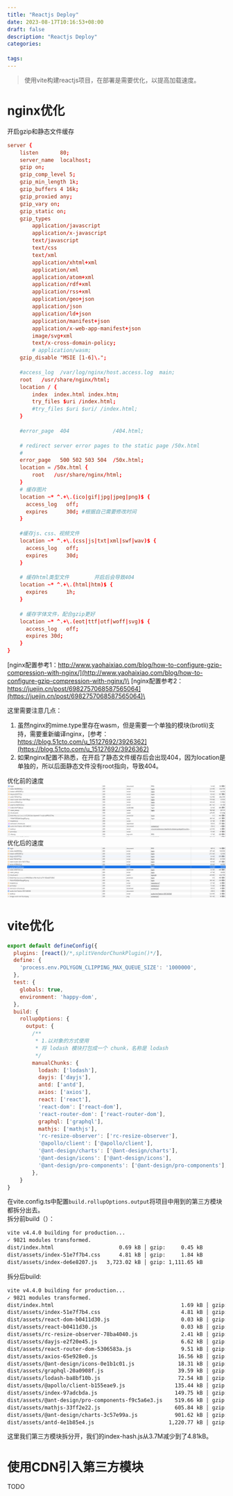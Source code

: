 ```yaml
---
title: "Reactjs Deploy"
date: 2023-08-17T10:16:53+08:00
draft: false
description: "Reactjs Deploy"
categories:

tags:
---
```


> 使用vite构建reactjs项目，在部署是需要优化，以提高加载速度。
# nginx优化
开启gzip和静态文件缓存
```nginx.conf
server {
    listen       80;
    server_name  localhost;
    gzip on;
    gzip_comp_level 5;
    gzip_min_length 1k;
    gzip_buffers 4 16k;
    gzip_proxied any;
    gzip_vary on;
    gzip_static on;
    gzip_types
        application/javascript
        application/x-javascript
        text/javascript
        text/css
        text/xml
        application/xhtml+xml
        application/xml
        application/atom+xml
        application/rdf+xml
        application/rss+xml
        application/geo+json
        application/json
        application/ld+json
        application/manifest+json
        application/x-web-app-manifest+json
        image/svg+xml
        text/x-cross-domain-policy;
        # application/wasm; 
    gzip_disable "MSIE [1-6]\.";

    #access_log  /var/log/nginx/host.access.log  main;
    root   /usr/share/nginx/html;
    location / {
        index  index.html index.htm;
        try_files $uri /index.html;
        #try_files $uri $uri/ /index.html;
    }

    #error_page  404              /404.html;

    # redirect server error pages to the static page /50x.html
    #
    error_page   500 502 503 504  /50x.html;
    location = /50x.html {
        root   /usr/share/nginx/html;
    }
    # 缓存图片
    location ~* ^.+\.(ico|gif|jpg|jpeg|png)$ {
      access_log   off;
      expires      30d; #根据自己需要修改时间
    }

    #缓存js、css、视频文件
    location ~* ^.+\.(css|js|txt|xml|swf|wav)$ {
      access_log   off;
      expires      30d;
    }

    # 缓存html类型文件        开启后会导致404
    location ~* ^.+\.(html|htm)$ {
      expires      1h;
    }

    # 缓存字体文件，配合gzip更好
    location ~* ^.+\.(eot|ttf|otf|woff|svg)$ {
      access_log   off;
      expires 30d;
    }
}

```
[nginx配置参考1：http://www.yaohaixiao.com/blog/how-to-configure-gzip-compression-with-nginx/](http://www.yaohaixiao.com/blog/how-to-configure-gzip-compression-with-nginx/)\
[nginx配置参考2：https://juejin.cn/post/6982757068587565064](https://juejin.cn/post/6982757068587565064)\

这里需要注意几点：
1. 虽然nginx的mime.type里存在wasm，但是需要一个单独的模块(brotli)支持，需要重新编译nginx，[参考：https://blog.51cto.com/u_15127692/3926362](https://blog.51cto.com/u_15127692/3926362)
2. 如果nginx配置不熟悉，在开启了静态文件缓存后会出现404，因为location是单独的，所以后面静态文件没有root指向，导致404。

优化前的速度
![](20230817102625.png)
优化后的速度
![](20230817102531.png)
# vite优化
```js
export default defineConfig({
  plugins: [react()/*,splitVendorChunkPlugin()*/],
  define: {
    'process.env.POLYGON_CLIPPING_MAX_QUEUE_SIZE': '1000000',
  },
  test: {
    globals: true,
    environment: 'happy-dom',
  },
  build: {
    rollupOptions: {
      output: {
        /**
         * 1.以对象的方式使用
         * 将 lodash 模块打包成一个 chunk，名称是 lodash
         */
        manualChunks: {
          lodash: ['lodash'],
          dayjs: ['dayjs'],
          antd: ['antd'],
          axios: ['axios'],
          react: ['react'],
          'react-dom': ['react-dom'],
          'react-router-dom': ['react-router-dom'],
          graphql: ['graphql'],
          mathjs: ['mathjs'],
          'rc-resize-observer': ['rc-resize-observer'],
          '@apollo/client': ['@apollo/client'],
          '@ant-design/charts': ['@ant-design/charts'],
          '@ant-design/icons': ['@ant-design/icons'],
          '@ant-design/pro-components': ['@ant-design/pro-components'],
        },
	}
}
```
在vite.config.ts中配置`build.rollupOptions.output`将项目中用到的第三方模块都拆分出去。\
拆分前build（）：
```bash
vite v4.4.0 building for production...
✓ 9821 modules transformed.
dist/index.html                     0.69 kB │ gzip:     0.45 kB
dist/assets/index-51e7f7b4.css      4.81 kB │ gzip:     1.84 kB
dist/assets/index-de6e8207.js   3,723.02 kB │ gzip: 1,111.65 kB
```
拆分后build:
```bash
vite v4.4.0 building for production...
✓ 9821 modules transformed.
dist/index.html                                         1.69 kB │ gzip:   0.66 kB
dist/assets/index-51e7f7b4.css                          4.81 kB │ gzip:   1.84 kB
dist/assets/react-dom-b0411d30.js                       0.03 kB │ gzip:   0.05 kB
dist/assets/react-b0411d30.js                           0.03 kB │ gzip:   0.05 kB
dist/assets/rc-resize-observer-78ba4040.js              2.41 kB │ gzip:   1.15 kB
dist/assets/dayjs-e2f20e45.js                           6.62 kB │ gzip:   2.99 kB
dist/assets/react-router-dom-5306583a.js                9.51 kB │ gzip:   3.89 kB
dist/assets/axios-65e928e0.js                          16.56 kB │ gzip:   6.39 kB
dist/assets/@ant-design/icons-0e1b1c01.js              18.31 kB │ gzip:   6.40 kB
dist/assets/graphql-20a0908f.js                        39.59 kB │ gzip:  10.15 kB
dist/assets/lodash-ba8bf10b.js                         72.54 kB │ gzip:  26.74 kB
dist/assets/@apollo/client-b155eae9.js                135.44 kB │ gzip:  41.34 kB
dist/assets/index-97adcbda.js                         149.75 kB │ gzip:  31.19 kB
dist/assets/@ant-design/pro-components-f9c5a6e3.js    519.66 kB │ gzip: 158.12 kB
dist/assets/mathjs-33ff2e22.js                        605.84 kB │ gzip: 174.76 kB
dist/assets/@ant-design/charts-3c57e99a.js            901.62 kB │ gzip: 266.27 kB
dist/assets/antd-4e1b85e4.js                        1,220.77 kB │ gzip: 381.92 kB
```
这里我们第三方模块拆分开，我们的index-hash.js从3.7M减少到了4.81kB。
# 使用CDN引入第三方模块
TODO